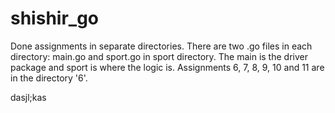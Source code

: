 # shishir_go
Done assignments in separate directories. There are two .go files in each directory: main.go and sport.go in sport directory. The main is the driver package and sport is where the logic is. Assignments 6, 7, 8, 9, 10 and 11 are in the directory '6'.

dasjl;kas
